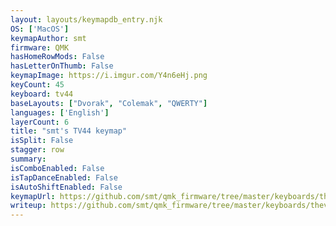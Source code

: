 ```yaml
---
layout: layouts/keymapdb_entry.njk
OS: ['MacOS']
keymapAuthor: smt
firmware: QMK
hasHomeRowMods: False
hasLetterOnThumb: False
keymapImage: https://i.imgur.com/Y4n6eHj.png
keyCount: 45
keyboard: tv44
baseLayouts: ["Dvorak", "Colemak", "QWERTY"]
languages: ['English']
layerCount: 6
title: "smt's TV44 keymap"
isSplit: False
stagger: row
summary: 
isComboEnabled: False
isTapDanceEnabled: False
isAutoShiftEnabled: False
keymapUrl: https://github.com/smt/qmk_firmware/tree/master/keyboards/thevankeyboards/minivan/keymaps/smt
writeup: https://github.com/smt/qmk_firmware/tree/master/keyboards/thevankeyboards/minivan/keymaps/smt/readme.md
---
```


